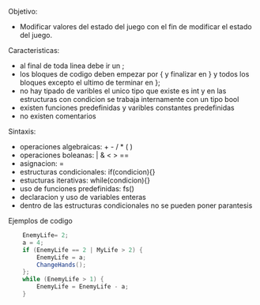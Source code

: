 Objetivo:
- Modificar valores del estado del juego con el fin de modificar el estado del juego.

Caracteristicas:
- al final de toda linea debe ir un ;
- los bloques de codigo deben empezar por { y finalizar en } y todos los bloques excepto el ultimo de terminar en };
- no hay tipado de varibles el unico tipo que existe es int y en las estructuras con condicion se trabaja internamente con un tipo bool
- existen funciones predefinidas y varibles constantes predefinidas
- no existen comentarios

Sintaxis:
- operaciones algebraicas: +   - /  *  ( )
- operaciones boleanas: | &  <  >  ==
- asignacion: =
- estructuras condicionales: if(condicion){}
- estucturas iterativas: while(condicion){}
- uso de funciones predefinidas: fs()
- declaracion y uso de variables enteras
- dentro de las estructuras condicionales no se pueden poner parantesis

Ejemplos de codigo
```cs
    EnemyLife= 2; 
    a = 4;
    if (EnemyLife == 2 | MyLife > 2) {
        EnemyLife = a;
        ChangeHands();
    };
    while (EnemyLife > 1) {
        EnemyLife = EnemyLife - a;
    }
```